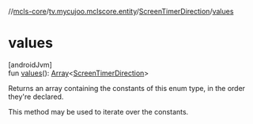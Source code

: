 //[mcls-core](../../../index.md)/[tv.mycujoo.mclscore.entity](../index.md)/[ScreenTimerDirection](index.md)/[values](values.md)

# values

[androidJvm]\
fun [values](values.md)(): [Array](https://kotlinlang.org/api/latest/jvm/stdlib/kotlin/-array/index.html)&lt;[ScreenTimerDirection](index.md)&gt;

Returns an array containing the constants of this enum type, in the order they're declared.

This method may be used to iterate over the constants.
